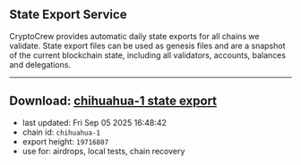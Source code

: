 ## State Export Service
CryptoCrew provides automatic daily state exports for all chains we validate. State export files can be used as genesis files and are a snapshot of the current blockchain state, including all validators, accounts, balances and delegations.

---
**Download: [chihuahua-1 state export](https://dl-eu2.ccvalidators.com/SERVICE/chihuahua/chihuahua-1_export_19716807.json)**
---

- last updated: Fri Sep 05 2025 16:48:42
- chain id: `chihuahua-1`
- export height: `19716807`
- use for: airdrops, local tests, chain recovery
